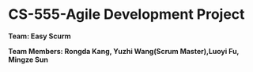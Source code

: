 # CS-555-Agile Development Project

**Team: Easy Scurm**

**Team Members: Rongda Kang, Yuzhi Wang(Scrum Master),Luoyi Fu, Mingze Sun**

